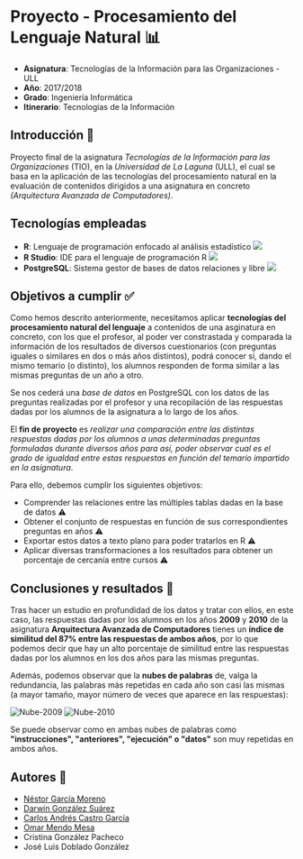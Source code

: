 # Proyecto - Procesamiento del Lenguaje Natural 📊

* **Asignatura**: Tecnologías de la Información para las Organizaciones - ULL
* **Año**: 2017/2018
* **Grado**: Ingeniería Informática
* **Itinerario**: Tecnologias de la Información

## Introducción 📙

Proyecto final de la asignatura *Tecnologías de la Información para las Organizaciones* (TIO), en la *Universidad de La Laguna* (ULL), el cual se basa en la aplicación de las tecnologías del procesamiento natural en la evaluación de contenidos dirigidos a una asignatura en concreto *(Arquitectura Avanzada de Computadores)*.

## Tecnologías empleadas

* **R**: Lenguaje de programación enfocado al análisis estadístico   ![](https://i.imgur.com/h8rtuGV.png)
* **R Studio**: IDE para el lenguaje de programación R   ![](https://i.imgur.com/zYKNr5d.png)
* **PostgreSQL**: Sistema gestor de bases de datos relaciones y libre   ![](https://i.imgur.com/X9UgIa8.png)

## Objetivos a cumplir ✅

Como hemos descrito anteriormente, necesitamos aplicar **tecnologías del procesamiento natural del lenguaje** a contenidos de una asginatura en concreto, con los que el profesor, al poder ver constrastada y comparada la información de los resultados de diversos cuestionarios (con preguntas iguales o similares en dos o más años distintos), podrá conocer sí, dando el mismo temario (o distinto), los alumnos responden de forma similar a las mismas preguntas de un año a otro.

Se nos cederá una *base de datos* en PostgreSQL con los datos de las preguntas realizadas por el profesor y una recopilación de las respuestas dadas por los alumnos de la asignatura a lo largo de los años.

El **fin de proyecto** es *realizar una comparación entre las distintas respuestas dadas por los alumnos a unas determinadas preguntas formuladas durante diversos años para así, poder observar cual es el grado de igualdad entre estas respuestas en función del temario impartido en la asignatura*.

Para ello, debemos cumplir los siguientes objetivos:
* Comprender las relaciones entre las múltiples tablas dadas en la base de datos ⚠️
* Obtener el conjunto de respuestas en función de sus correspondientes preguntas en años ⚠️
* Exportar estos datos a texto plano para poder tratarlos en R ⚠️
* Aplicar diversas transformaciones a los resultados para obtener un porcentaje de cercanía entre cursos ⚠️

## Conclusiones y resultados 🏁

Tras hacer un estudio en profundidad de los datos y tratar con ellos, en este caso, las respuestas dadas por los alumnos en los años **2009** y **2010** de la asignatura **Arquitectura Avanzada de Computadores** tienes un **índice de similitud del 87% entre las respuestas de ambos años**, por lo que podemos decir que hay un alto porcentaje de similitud entre las respuestas dadas por los alumnos en los dos años para las mismas preguntas.

Además, podemos observar que la **nubes de palabras** de, valga la redundancia, las palabras más repetidas en cada año son casi las mismas (a mayor tamaño, mayor número de veces que aparece en las respuestas):

![Nube-2009][1] ![Nube-2010][2]

 [1]: https://i.imgur.com/99SmLsK.png
 [2]: https://i.imgur.com/eZXArwi.png

Se puede observar como en ambas nubes de palabras como **"instrucciones", "anteriores", "ejecución" o "datos"** son muy repetidas en ambos años.

## Autores 👥
* [Néstor García Moreno]()
* [Darwin González Suárez]()
* [Carlos Andrés Castro García]()
* [Omar Mendo Mesa](https://ozzrocker95.github.io/)
* Cristina González Pacheco
* José Luis Doblado González